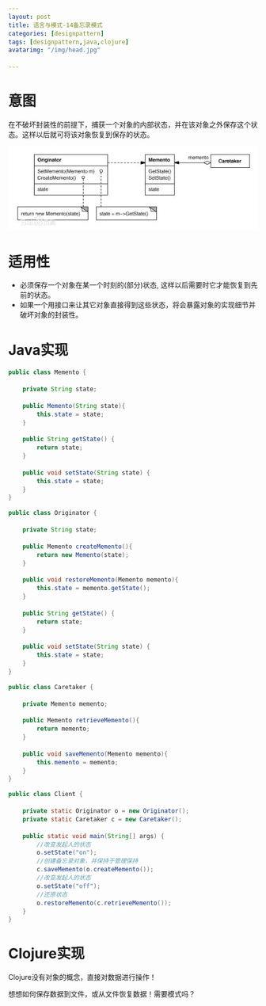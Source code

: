 ```yaml
---
layout: post
title: 语言与模式-14备忘录模式
categories: [designpattern]
tags: [designpattern,java,clojure]
avatarimg: "/img/head.jpg"

---
```


# 意图

在不破坏封装性的前提下，捕获一个对象的内部状态，并在该对象之外保存这个状态。这样以后就可将该对象恢复到保存的状态。

![](/assets/designpattern/memento.jpg)

# 适用性

- 必须保存一个对象在某一个时刻的(部分)状态, 这样以后需要时它才能恢复到先前的状态。
- 如果一个用接口来让其它对象直接得到这些状态，将会暴露对象的实现细节并破坏对象的封装性。

# Java实现

```java
public class Memento {

    private String state;

    public Memento(String state){
        this.state = state;
    }

    public String getState() {
        return state;
    }

    public void setState(String state) {
        this.state = state;
    }
}
```

<!-- more -->

```java
public class Originator {

    private String state;

    public Memento createMemento(){
        return new Memento(state);
    }

    public void restoreMemento(Memento memento){
        this.state = memento.getState();
    }

    public String getState() {
        return state;
    }

    public void setState(String state) {
        this.state = state;
    }
}
```

```java
public class Caretaker {

    private Memento memento;

    public Memento retrieveMemento(){
        return memento;
    }

    public void saveMemento(Memento memento){
        this.memento = memento;
    }
}
```

```java
public class Client {

    private static Originator o = new Originator();
    private static Caretaker c = new Caretaker();

    public static void main(String[] args) {
        //改变发起人的状态
        o.setState("on");
        //创建备忘录对象，并保持于管理保持
        c.saveMemento(o.createMemento());
        //改变发起人的状态
        o.setState("off");
        //还原状态
        o.restoreMemento(c.retrieveMemento());
    }
}
```

# Clojure实现

Clojure没有对象的概念，直接对数据进行操作！

想想如何保存数据到文件，或从文件恢复数据！需要模式吗？
